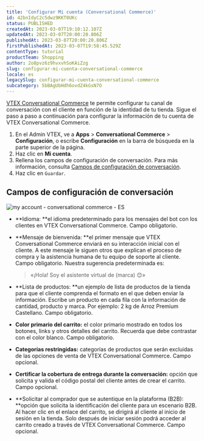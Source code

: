 ```yaml
---
title: 'Configurar Mi cuenta (Conversational Commerce)'
id: 42bnIdyC2c5dwz9KKT0UKc
status: PUBLISHED
createdAt: 2023-03-07T19:10:12.107Z
updatedAt: 2023-03-07T20:00:20.806Z
publishedAt: 2023-03-07T20:00:20.806Z
firstPublishedAt: 2023-03-07T19:58:45.529Z
contentType: tutorial
productTeam: Shopping
author: 2o8pvz6z9hvxvhSoKAiZzg
slug: configurar-mi-cuenta-conversational-commerce
locale: es
legacySlug: configurar-mi-cuenta-conversational-commerce
subcategory: 5bBAgUbHdh6ovdZ4kGsN7O
---
```


[VTEX Conversational Commerce](https://help.vtex.com/es/tracks/conversational-commerce-vtex--5UZ9BdvwwtZm2t9QTXcbZs/1NwwADrU70v3roPUV7dWxI) te permite configurar tu canal de conversación con el cliente en función de la identidad de tu tienda. Sigue el paso a paso a continuación para configurar la información de tu cuenta de VTEX Conversational Commerce.

1. En el Admin VTEX, ve a **Apps** > **Conversational Commerce** > **Configuración**, o escribe **Configuración** en la barra de búsqueda en la parte superior de la página.
2. Haz clic en **Mi cuenta**.
3. Rellena los campos de configuración de conversación. Para más información, consulta [Campos de configuración de conversación](#campos-de-configuracion-de-conversacion).
4. Haz clic en `Guardar`.

## Campos de configuración de conversación

![my account - conversational commerce - ES](//images.ctfassets.net/alneenqid6w5/6HpER9MIEWSWz1ULYD22h8/78adcfa1fc6e5d221e9bcd57aee82a28/image.png)

- **Idioma: **el idioma predeterminado para los mensajes del bot con los clientes en VTEX Conversational Commerce. Campo obligatorio.

- **Mensaje de bienvenida: **el primer mensaje que VTEX Conversational Commerce enviará en su interacción inicial con el cliente. A este mensaje le siguen otros que explican el proceso de compra y la asistencia humana de tu equipo de soporte al cliente. Campo obligatorio. Nuestra sugerencia predeterminada es:

   > «¡Hola! Soy el asistente virtual de (marca) 😊» 

- **Lista de productos: **un ejemplo de lista de productos de la tienda para que el cliente comprenda el formato en el que deben enviar la información. Escribe un producto en cada fila con la información de cantidad, producto y marca. Por ejemplo: 2 kg de Arroz Premium Castellano. Campo obligatorio.
- **Color primario del carrito:** el color primario mostrado en todos los botones, links y otros detalles del carrito. Recuerda que debe contrastar con el color blanco. Campo obligatorio.
- **Categorías restringidas:** categorías de productos que serán excluidas de las opciones de venta de VTEX Conversational Commerce. Campo opcional.
- **Certificar la cobertura de entrega durante la conversación:** opción que solicita y valida el código postal del cliente antes de crear el carrito. Campo opcional.
- **Solicitar al comprador que se autentique en la plataforma (B2B): **opción que solicita la identificación del cliente para un escenario B2B. Al hacer clic en el enlace del carrito, se dirigirá al cliente al inicio de sesión en la tienda. Solo después de iniciar sesión podrá acceder al carrito creado a través de VTEX Conversational Commerce. Campo opcional.


